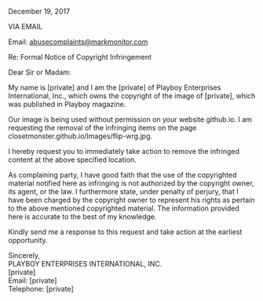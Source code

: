 December 19, 2017

VIA EMAIL

Email: abusecomplaints@markmonitor.com

Re: Formal Notice of Copyright Infringement

Dear Sir or Madam:

My name is [private] and I am the [private] of Playboy Enterprises International, Inc., which owns the copyright of the image of [private], which was published in Playboy magazine.

Our image is being used without permission on your website github.io. I am requesting the removal of the infringing items on the page closetmonster.github.io/Images/flip-wrg.jpg.

I hereby request you to immediately take action to remove the infringed content at the above specified location.

As complaining party, I have good faith that the use of the copyrighted material notified here as infringing is not authorized by the copyright owner, its agent, or the law. I furthermore state, under penalty of perjury, that I have been charged by the copyright owner to represent his rights as pertain to the above mentioned copyrighted material. The information provided here is accurate to the best of my knowledge.

Kindly send me a response to this request and take action at the earliest opportunity.

Sincerely,  
PLAYBOY ENTERPRISES INTERNATIONAL, INC.  
[private]  
Email: [private]  
Telephone: [private]
